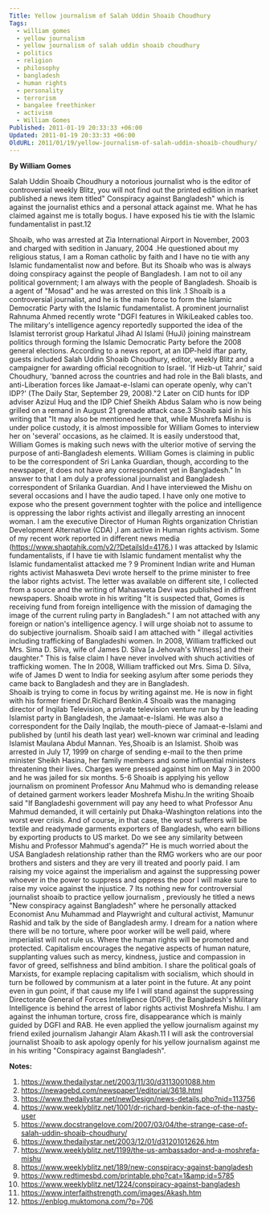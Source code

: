 ```yaml
---
Title: Yellow journalism of Salah Uddin Shoaib Choudhury
Tags:
  - william gomes
  - yellow journalism
  - yellow journalism of salah uddin shoaib choudhury
  - politics
  - religion
  - philosophy
  - bangladesh
  - human rights
  - personality
  - terrorism
  - bangalee freethinker
  - activism
  - William Gomes
Published: 2011-01-19 20:33:33 +06:00
Updated: 2011-01-19 20:33:33 +06:00
OldURL: 2011/01/19/yellow-journalism-of-salah-uddin-shoaib-choudhury/
---
```


<strong>By William Gomes</strong>

Salah Uddin Shoaib Choudhury a notorious journalist who is the editor of controversial  weekly Blitz, you will not find out the printed edition in market published a news item titled" Conspiracy against Bangladesh" which is against the journalist ethics and a personal attack against  me. What he has claimed against me is totally bogus. I have exposed his tie with the Islamic fundamentalist in past.12 

Shoaib, who was arrested at Zia International Airport in November, 2003 and charged with sedition in January, 2004 .He questioned about my religious status, I am a Roman catholic by faith and I have no tie with any Islamic fundamentalist now and before. 
But its Shoaib who was is always doing conspiracy against the people of Bangladesh. I am not to oil any political government; I am always with the people of Bangladesh. Shoaib is a agent of "Mosad" and he was arrested on this link .1
Shoaib is a controversial journalist, and he is the main force to form the Islamic Democratic Party with the Islamic fundamentalist. A prominent journalist Rahnuma Ahmed recently wrote "DGFI features in WikiLeaked cables too. The military's intelligence agency reportedly supported the idea of the Islamist terrorist group Harkatul Jihad Al Islami (HuJi) joining mainstream politics through forming the Islamic Democratic Party before the 2008 general elections. According to a news report, at an IDP-held iftar party, guests included Salah Uddin Shoaib Choudhury, editor, weekly Blitz and a campaigner for awarding official recognition to Israel. 'If Hizb-ut Tahrir,' said Choudhury, 'banned across the countries and had role in the Bali blasts, and anti-Liberation forces like Jamaat-e-Islami can operate openly, why can't IDP?' (The Daily Star, September 29, 2008)."2
Later on CID hunts for IDP adviser Azizul Huq and the IDP Chief Sheikh Abdus Salam who is now being grilled on a remand in August 21 grenade attack case.3
Shoaib said in his writing that "It may also be mentioned here that, while Mushrefa Mishu is under police custody, it is almost impossible for William Gomes to interview her on 'several' occasions, as he claimed. It is easily understood that, William Gomes is making such news with the ulterior motive of serving the purpose of anti-Bangladesh elements. William Gomes is claiming in public to be the correspondent of Sri Lanka Guardian, though, according to the newspaper, it does not have any correspondent yet in Bangladesh."
In answer to that I am duly a professional journalist and Bangladesh correspondent of Srilanka Guardian. And I have interviewed the Mishu on several occasions and I have the audio taped. I have only one motive to expose who the present government toghter with the police and intelligence is oppressing the labor rights activist and illegally arresting an innocent woman. I am the executive Director of Human Rights organization Christian Development Alternative (CDA) ,I am active in Human rights activism. Some of my recent work reported in different news media (https://www.shaptahik.com/v2/?DetailsId=4176,) 
 I was attacked by Islamic fundamentalists, if I have tie with Islamic fundament mentalist why the Islamic fundamentalist attacked me ? 9
Prominent Indian write and Human rights activist Mahasweta Devi wrote herself to the prime minister to free the labor rights actvist. The letter was available on different site, I collected from a source and the writing of Mahasweta Devi was published in diffrent newspapers. 
Shoaib wrote in his writing "It is suspected that, Gomes is receiving fund from foreign intelligence with the mission of damaging the image of the current ruling party in Bangladesh." I am not attached with any foreign or nation's intelligence agency. I will urge shoiab not to assume to do subjective journalism. 
Shoaib said I am attached with " illegal activities including trafficking of Bangladeshi women. In 2008, William trafficked out Mrs. Sima D. Silva, wife of James D. Silva [a Jehovah's Witness] and their daughter." This is false claim I have never involved with shuch activities of trafficking women. The In 2008, William trafficked out Mrs. Sima D. Silva, wife of James D went to India for seeking asylum after some periods they came back to Bangladesh and they are in Bangladesh.  
Shoaib is trying to come in focus by writing against me. He is now in fight with his former friend Dr.Richard Benkin.4
Shoaib was the managing director of Inqilab Television, a private television venture run by the leading Islamist party in Bangladesh, the Jamaat-e-Islami. He was also a correspondent for the Daily Inqilab, the mouth-piece of Jamaat-e-Islami and published by (until his death last year) well-known war criminal and leading Islamist Maulana Abdul Mannan. Yes,Shoaib is an Islamist.
Shoib was arrested in July 17, 1999 on charge of sending e-mail to the then prime minister Sheikh Hasina, her family members and some influential ministers threatening their lives. Charges were pressed against him on May 3 in 2000 and he was jailed for six months. 5-6
Shoaib is applying his yellow journalism on prominent Professor Anu Mahmud  who is demanding release of detained garment workers leader Moshrefa Mishu.In the writing Shoaib said "If Bangladeshi government will pay any heed to what Professor Anu Mahmud demanded, it will certainly put Dhaka-Washington relations into the worst ever crisis. And of course, in that case, the worst sufferers will be textile and readymade garments exporters of Bangladesh, who earn billions by exporting products to US market. Do we see any similarity between Mishu and Professor Mahmud's agenda?"
He is much worried about the USA Bangladesh relationship rather than the RMG workers who are our poor brothers and sisters and they are very ill treated and poorly paid. I am raising my voice against the imperialism and against the suppressing power whoever in the power to suppress and oppress the poor I will make sure to raise my voice against the injustice. 7 
Its nothing new for controversial journalist shoaib to practice yellow journalism , previously he titled a news "New conspiracy against Bangladesh" where he personally attacked Economist Anu Muhammad and Playwright and cultural activist, Mamunur Rashid  and talk by the side of Bangladesh army. 
I dream for a nation where there will be no torture, where poor worker will be well paid, where imperialist will not rule us. Where the human rights will be promoted and protected. 
Capitalism encourages the negative aspects of human nature, supplanting values such as mercy, kindness, justice and compassion in favor of greed, selfishness and blind ambition. I share the political goals of Marxists, for example replacing capitalism with socialism, which should in turn be followed by communism at a later point in the future. At any point even in gun point, if that cause my life I will stand against the suppressing Directorate General of Forces Intelligence (DGFI), the Bangladesh's Military Intelligence is behind the arrest of labor rights activist Moshrefa Mishu. I am against the inhuman torture, cross fire, disappearance which is mainly guided by DGFI and RAB. 
He even applied the yellow journalism against my friend exiled journalism Jahangir Alam Akash.11
I will ask the controversial journalist Shoaib to ask apology openly for his yellow journalism against me in his writing "Conspiracy against Bangladesh". 




 


 

<strong>Notes:</strong>
1.	https://www.thedailystar.net/2003/11/30/d3113001088.htm
2.	https://newagebd.com/newspaper1/editorial/3618.html
3.	https://www.thedailystar.net/newDesign/news-details.php?nid=113756
4.	https://www.weeklyblitz.net/1001/dr-richard-benkin-face-of-the-nasty-user
5.	https://www.docstrangelove.com/2007/03/04/the-strange-case-of-salah-uddin-shoaib-choudhury/
6.	https://www.thedailystar.net/2003/12/01/d31201012626.htm
7.	https://www.weeklyblitz.net/1199/the-us-ambassador-and-a-moshrefa-mishu
8.	https://www.weeklyblitz.net/189/new-conspiracy-against-bangladesh
9.	https://www.redtimesbd.com/printable.php?cat=1&amp;id=5785
10.	https://www.weeklyblitz.net/1224/conspiracy-against-bangladesh
11.	https://www.interfaithstrength.com/images/Akash.htm
12.    https://enblog.muktomona.com/?p=706



